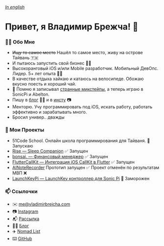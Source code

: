 *[In english](README.md)*

# Привет, я Владимир Брежча! 👋

### 🙋‍♂️ Обо Мне

- ~~Ищу то самое место~~ Нашёл то самое место, живу на острове Тайвань 🇹🇼
- И пытаюсь запустить свой бизнес 🤸‍♂️
- Высокоранговый iOS и/или Mobile разработчик. Мобильный ДевОпс. Лидер. 5+ лет опыта 💪🏻
- В качестве отдыха хайкаю и катаюсь на велосипеде. Обожаю вкусно поесть и хороший чай.
- 🎹 Помню я записывал [странные микстейпы](https://soundcloud.com/antisuicidalclub/mixtape-vol1), а теперь играю в SonicPi и Abelton. 
- Пишу в [блог](https://blog.vladimirbrejcha.com) ✍🏻 и в [инсту](https://www.instagram.com/vladimirbrejcha0) 📷
- Менторю. Учу программировать под iOS, искать работу, работать эффективно и зарабатывать много.
- Бросил универ.. дважды

### 🚀 Мои Проекты

- 51Code School. Онлайн школа программирования для Тайваня. 🚀 Запускаю
- [Rise — Sleep Companion](https://rise.vladimirbrejcha.com) ✅ Запущен
- [bonsai. — Финансовый менеджер](https://github.com/appbonsai) ✅ Запущен
- [FlutterCallKit — Интеграция iOS CallKit в Flutter](https://github.com/voximplant/flutter_callkit) ✅ Запущен
- [AINoteRecorder](https://apps.apple.com/us/app/ai-note-recorder/id6449199489) Прототип запущен ✅ Проект отменён по результатам МВП ❌
- [LaunchKeyPi — LaunchKey контроллер для Sonic Pi](https://github.com/VladimirBrejcha/LaunchkeyPi) 🛑 Заморожен

### 📫 Ссылочки


- ✉️ me@vladimirbrejcha.com
- 📷 [Instagram](https://www.instagram.com/vladimirbrejcha0)
- 📬 [Рассылка](https://subscribe.vladimirbrejcha.com)
- ✍🏻 [Блог](https://blog.vladimirbrejcha.com)
- ✈️ [Nomad List](https://nomadlist.com/@vladimirbrejcha)
- ⌨️ [GitHub](https://github.com/vladimirbrejcha)
